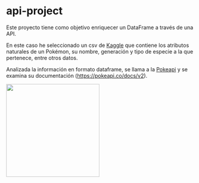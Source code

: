 # api-project

Este proyecto tiene como objetivo enriquecer un DataFrame a través de una API.

En este caso he seleccionado un csv de [Kaggle](https://www.kaggle.com/mariotormo/complete-pokemon-dataset-updated-090420?select=pokedex_%28Update_05.20%29.csv) que contiene los atributos naturales de un Pokémon, su nombre, generación y tipo de 
especie a la que pertenece, entre otros datos.

Analizada la información en formato dataframe, se llama a la [Pokeapi](https://pokeapi.co/) y se examina su documentación (https://pokeapi.co/docs/v2).

<img src="Pokeapi.png" width="250">
